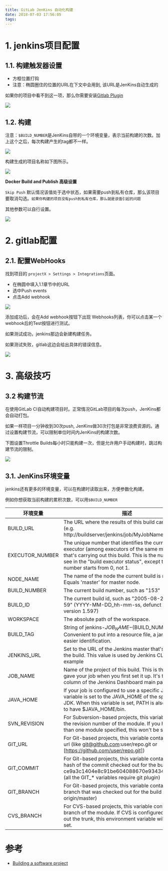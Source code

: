```yaml
---
title: GitLab JenKins 自动化构建
date: 2018-07-03 17:56:05
tags:
---
```


# 1. jenkins项目配置

## 1.1. 构建触发器设置

- 方框位置打钩
- 注意：椭圆圈住的位置的URL在下文中会用到, 该URL是JenKins自动生成的

如果你的项目中看不到这一项，那么你需要安装[Gitlab Plugin](https://wiki.jenkins.io/display/JENKINS/GitLab+Plugin)

![](/images/20180703175934_fhIT2T_Jietu20180703-175910.jpeg)


## 1.2. 构建

注意：`$BUILD_NUMBER`是JenKins自带的一个环境变量，表示当前构建的次数。加上这个之后，每次构建产生的tag都不一样。

![](/images/20180703180154_3EBgJo_Jietu20180703-180138.jpeg)

构建生成的项目名称如下图所示。

![](/images/20180703180601_uyMlkh_Jietu20180703-180546.jpeg)

**Docker Build and Publish 高级设置**

`Skip Push` 默认情况该值处于选中状态，如果需要push到私有仓库，那么该项目要取消勾选。`如果你构建的项目没有push到私有仓库，那么就是该值引起的问题`


其他参数可以自行设置。

![](/images/20180705162021_Nr0P43_Jietu20180705-161956.jpeg)


# 2. gitlab配置

## 2.1. 配置WebHooks

找到项目的 `projectX > Settings > Integrations`页面。

- 在椭圆中填入1.1章节中的URL
- 选中Push events
- 点击Add webhook

![](/images/20180703180947_EvLieQ_Jietu20180703-180934.jpeg)

添加成功后，会在Add webhook按钮下出现 Webhooks列表，你可以点击某一个webhook后的Test按钮进行测试。

如果测试成功，jenkins那边会新建构建任务。

如果测试失败，gitlab这边会给出具体的错误信息。

![](/images/20180703181150_q5E49m_Jietu20180703-181139.jpeg)


# 3. 高级技巧

## 3.2 构建节流

在使用GitLab CI自动构建项目时。正常情况GitLab项目的每次push，JenKins都会自动打包。

如果一样项目一分钟收到30次push, JenKins做30次打包是非常浪费资源的。通过设置构建节流，可以限制单位时间内JenKins的构建次数。

下图设置Throttle Builds每小时只能构建一次，但是允许用户手动构建时，跳过构建节流的限制。

![](/images/20180704094538_Uf1RrX_Jietu20180704-094526.jpeg)


## 3.1. JenKins环境变量

jenkins还有更多的环境变量，可以在构建时读取出来，方便参数化构建。

例如你想获取当前构建的累积次数，可以用`$BUILD_NUMBER`

环境变量 | 描述
--- | ---
BUILD_URL | The URL where the results of this build can be found (e.g. http://buildserver/jenkins/job/MyJobName/666/)
EXECUTOR_NUMBER | The unique number that identifies the current executor (among executors of the same machine) that's carrying out this build. This is the number you see in the "build executor status", except that the number starts from 0, not 1.
NODE_NAME | The name of the node the current build is running on. Equals 'master' for master node.
BUILD_NUMBER | The current build number, such as "153"
BUILD_ID| The current build id, such as "2005-08-22_23-59-59" (YYYY-MM-DD_hh-mm-ss, defunct since version 1.597)
WORKSPACE| The absolute path of the workspace.
BUILD_TAG| String of jenkins-${JOB_NAME}-${BUILD_NUMBER}. Convenient to put into a resource file, a jar file, etc for easier identification.
JENKINS_URL|Set to the URL of the Jenkins master that's running the build. This value is used by Jenkins CLI for example
JOB_NAME|Name of the project of this build. This is the name you gave your job when you first set it up. It's the third column of the Jenkins Dashboard main page.
JAVA_HOME|If your job is configured to use a specific JDK, this variable is set to the JAVA_HOME of the specified JDK. When this variable is set, PATH is also updated to have $JAVA_HOME/bin.
SVN_REVISION | For Subversion-based projects, this variable contains the revision number of the module. If you have more than one module specified, this won't be set.
GIT_URL | For Git-based projects, this variable contains the Git url (like git@github.com:user/repo.git or [https://github.com/user/repo.git])
GIT_COMMIT | For Git-based projects, this variable contains the Git hash of the commit checked out for the build (like ce9a3c1404e8c91be604088670e93434c4253f03) (all the GIT_* variables require git plugin)    
GIT_BRANCH | For Git-based projects, this variable contains the Git branch that was checked out for the build (normally origin/master)
CVS_BRANCH | For CVS-based projects, this variable contains the branch of the module. If CVS is configured to check out the trunk, this environment variable will not be set.


# 参考
- [Building a software project](https://wiki.jenkins.io/display/JENKINS/Building+a+software+project)